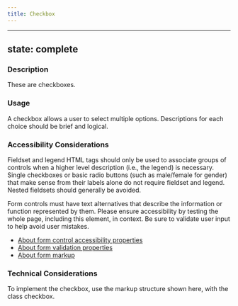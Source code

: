 ```yaml
---
title: Checkbox
---
```


---
state: complete
---

### Description
These are checkboxes.

### Usage
A checkbox allows a user to select multiple options. Descriptions for each choice should be brief and logical.

### Accessibility Considerations
Fieldset and legend HTML tags should only be used to associate groups of controls when a higher level description (i.e., the legend) is necessary. Single checkboxes or basic radio buttons (such as male/female for gender) that make sense from their labels alone do not require fieldset and legend. Nested fieldsets should generally be avoided.

Form controls must have text alternatives that describe the information or function represented by them. Please ensure accessibility by testing the whole page, including this element, in context. Be sure to validate user input to help avoid user mistakes.

* <a href="http://webaim.org/techniques/forms/controls#checkbox">About form control accessibility properties</a>
* <a href="https://www.w3.org/WAI/tutorials/forms/validation/">About form validation properties</a>
* <a href="https://www.w3schools.com/tags/tag_form.asp">About form markup</a>

<!-- ### SEO Considerations
This section is left intentionally blank and is for future consideration. -->

### Technical Considerations
To implement the checkbox, use the markup structure shown here, with the class checkbox.
